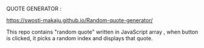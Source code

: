 QUOTE GENERATOR :

https://swosti-makaju.github.io/Random-quote-generator/

This repo contains "random quote" written in JavaScript array , 
when button is clicked, it picks a random index and displays that quote.

